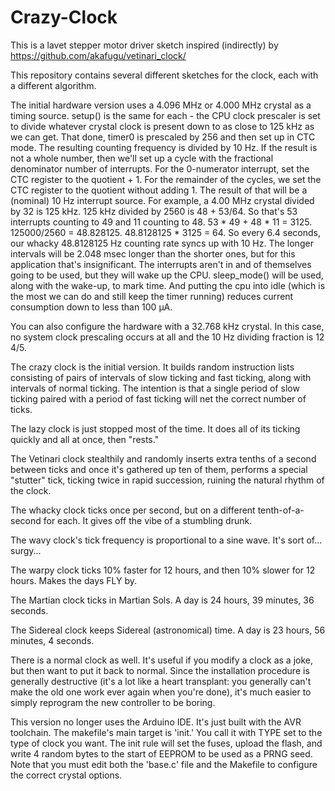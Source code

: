 Crazy-Clock
===========

This is a lavet stepper motor driver sketch inspired (indirectly) by https://github.com/akafugu/vetinari_clock/

This repository contains several different sketches for the clock, each with a different algorithm.

The initial hardware version uses a 4.096 MHz or 4.000 MHz crystal as a timing source. setup() is the same for each - the CPU clock prescaler is set to divide whatever crystal clock is present down to as close to 125 kHz as we can get. That done, timer0 is prescaled by 256 and then set up in CTC mode. The resulting counting frequency is divided by 10 Hz. If the result is not a whole number, then we'll set up a cycle with the fractional denominator number of interrupts. For the 0-numerator interrupt, set the CTC register to the quotient + 1. For the remainder of the cycles, we set the CTC register to the quotient without adding 1. The result of that will be a (nominal) 10 Hz interrupt source. For example, a 4.00 MHz crystal divided by 32 is 125 kHz. 125 kHz divided by 2560 is 48 + 53/64. So that's 53 interrupts counting to 49 and 11 counting to 48. 53 * 49 + 48 * 11 = 3125. 125000/2560 = 48.828125. 48.8128125 * 3125 = 64. So every 6.4 seconds, our whacky 48.8128125 Hz counting rate syncs up with 10 Hz. The longer intervals will be 2.048 msec longer than the shorter ones, but for this application that's insignificant. The interrupts aren't in and of themselves going to be used, but they will wake up the CPU. sleep_mode() will be used, along with the wake-up, to mark time. And putting the cpu into idle (which is the most we can do and still keep the timer running) reduces current consumption down to less than 100 µA.

You can also configure the hardware with a 32.768 kHz crystal. In this case, no system clock prescaling occurs at all and the 10 Hz dividing fraction is 12 4/5.

The crazy clock is the initial version. It builds random instruction lists consisting of pairs of intervals of slow ticking and fast ticking, along with intervals of normal ticking. The intention is that a single period of slow ticking paired with a period of fast ticking will net the correct number of ticks.


The lazy clock is just stopped most of the time. It does all of its ticking quickly and all at once, then "rests."


The Vetinari clock stealthily and randomly inserts extra tenths of a second between ticks and once it's gathered up ten of them, performs a special "stutter" tick, ticking twice in rapid succession, ruining the natural rhythm of the clock.


The whacky clock ticks once per second, but on a different tenth-of-a-second for each. It gives off the vibe of a stumbling drunk.


The wavy clock's tick frequency is proportional to a sine wave. It's sort of... surgy...


The warpy clock ticks 10% faster for 12 hours, and then 10% slower for 12 hours. Makes the days FLY by.


The Martian clock ticks in Martian Sols. A day is 24 hours, 39 minutes, 36 seconds.


The Sidereal clock keeps Sidereal (astronomical) time. A day is 23 hours, 56 minutes, 4 seconds.


There is a normal clock as well. It's useful if you modify a clock as a joke, but then want to put it back to normal. Since the installation procedure is generally destructive (it's a lot like a heart transplant: you generally can't make the old one work ever again when you're done), it's much easier to simply reprogram the new controller to be boring.


This version no longer uses the Arduino IDE. It's just built with the AVR toolchain. The makefile's main target is 'init.' You call it with TYPE set to the type of clock you want. The init rule will set the fuses, upload the flash, and write 4 random bytes to the start of EEPROM to be used as a PRNG seed. Note that you must edit both the 'base.c' file and the Makefile to configure the correct crystal options.

